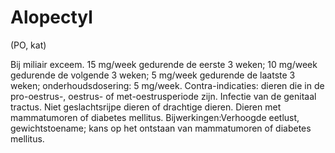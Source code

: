 # Alopectyl

(PO, kat)

Bij miliair exceem. 15 mg/week gedurende de eerste 3 weken; 10 mg/week gedurende de volgende 3 weken; 5 mg/week gedurende de laatste 3 weken; onderhoudsdosering: 5 mg/week. Contra-indicaties: dieren die in de pro-oestrus-, oestrus- of met-oestrusperiode zijn. Infectie van de genitaal tractus. Niet geslachtsrijpe dieren of drachtige dieren. Dieren met mammatumoren of diabetes mellitus. Bijwerkingen:Verhoogde eetlust, gewichtstoename; kans op het ontstaan van mammatumoren of diabetes mellitus.
